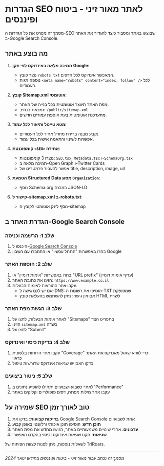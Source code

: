 # הגדרות SEO לאתר מאור זיני - ביטוח ופיננסים

מסמך זה מפרט את כל הגדרות ה-SEO שבוצעו באתר ומסביר כיצד להגדיר את האתר ב-Google Search Console.

## מה בוצע באתר

1. **תמיכה מלאה באינדוקס לפי תקן Google**:
   * נוצר קובץ `robots.txt` המאפשר אינדוקס לכל הדפים.
   * נוספה תגית `<meta name="robots" content="index, follow" />` לכל העמודים.

2. **קובץ Sitemap.xml אוטומטי**:
   * מפת האתר תיווצר אוטומטית בכל בנייה של האתר.
   * נמצאת בנתיב: `/public/sitemap.xml`
   * מתעדכנת אוטומטית בעת הוספת עמודים חדשים.

3. **מטא טייטל ותיאור לכל עמוד**:
   * נקבע מבנה ברירת מחדל אחיד לכל העמודים.
   * אפשרות לשינוי והתאמה אישית בכל עמוד.

4. **קומפוננטת `<SEO>` אחידה**:
   * נוצרו 3 קומפוננטות: `SEO.tsx`, `Metadata.tsx` ו-`SchemaOrg.tsx`
   * תמיכה מלאה ב-Open Graph ו-Twitter Cards
   * אפשר להעביר פרמטרים של title, description, image, url

5. **הטמעת Structured Data מסוג `Organization`**:
   * נוסף Schema.org במבנה JSON-LD 

6. **קישור ל-sitemap.xml ב-robots.txt**:
   * נוסף לינק אוטומטי לקובץ ה-sitemap

## הגדרת האתר ב-Google Search Console

### שלב 1: הרשמה וכניסה
1. היכנסו ל-[Google Search Console](https://search.google.com/search-console)
2. בחרו באפשרות "התחל עכשיו" או התחברו עם חשבון Google

### שלב 2: הוספת האתר
1. בחרו באפשרות "אימות דומיין" או "URL prefix" (עדיף אימות דומיין)
2. הזינו את כתובת האתר: `https://www.example.co.il`
3. עקבו אחר ההוראות לאימות הבעלות:
   * אם יש לכם גישה ל-DNS: הוסיפו את רשומת ה-TXT שמסופקת
   * אם אין גישה: ניתן להשתמש בהעלאת קובץ HTML לשרת

### שלב 3: הגשת מפת האתר
1. לאחר אימות הבעלות, לחצו על "Sitemaps" בתפריט הצד
2. הזינו `sitemap.xml` בשדה
3. לחצו על "Submit"

### שלב 4: בדיקת כיסוי ואינדוקס
1. עקבו אחר הדוחות בלשונית "Coverage" כדי לוודא שגוגל מאנדקס את האתר כראוי
2. בדקו האם יש שגיאות אינדוקס שדורשות טיפול

### שלב 5: ניטור ביצועים
1. לאחר כשבוע-שבועיים יתחילו להופיע נתונים ב"Performance"
2. עקבו אחר מילות מפתח, דפים פופולריים וקליקים באתר

## שמירה על SEO טוב לאורך זמן
1. **בדיקות קבועות**: בדקו את Google Search Console אחת לשבועיים
2. **תוכן חדש**: הוסיפו תוכן איכותי ורלוונטי באופן קבוע
3. **עדכונים**: אחרי שינויים משמעותיים באתר, הגישו מחדש את מפת האתר
4. **שגיאות**: תקנו שגיאות אינדוקס וכיסוי בהקדם האפשרי

לשאלות נוספות, ניתן לפנות לצוות הפיתוח של TriRoars.

---
*מסמך זה נכתב עבור מאור זיני - ביטוח ופיננסים בחודש ינואר 2024*